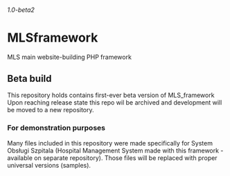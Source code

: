 ###### 1.0-beta2

# MLSframework
MLS main website-building PHP framework

## Beta build
This repository holds contains first-ever beta version of MLS_framework
Upon reaching release state this repo wil be archived and development will be moved to a new repository.

### For demonstration purposes
Many files included in this repository were made specifically for System Obsługi Szpitala (Hospital Management System made with this framework - available on separate repository). Those files will be replaced with proper universal versions (samples).